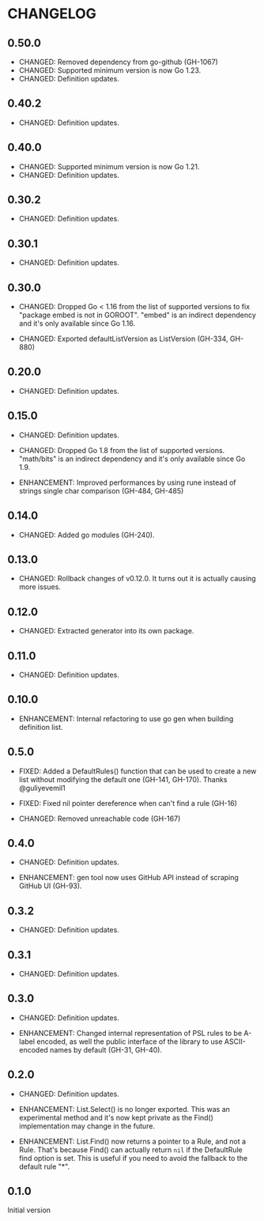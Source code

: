 # CHANGELOG


## 0.50.0

- CHANGED: Removed dependency from go-github (GH-1067)
- CHANGED: Supported minimum version is now Go 1.23.
- CHANGED: Definition updates.


## 0.40.2

- CHANGED: Definition updates.


## 0.40.0

- CHANGED: Supported minimum version is now Go 1.21.
- CHANGED: Definition updates.


## 0.30.2

- CHANGED: Definition updates.


## 0.30.1

- CHANGED: Definition updates.


## 0.30.0

- CHANGED: Dropped Go < 1.16 from the list of supported versions to fix "package embed is not in GOROOT". "embed" is an indirect dependency and it's only available since Go 1.16.

- CHANGED: Exported defaultListVersion as ListVersion (GH-334, GH-880)


## 0.20.0

- CHANGED: Definition updates.


## 0.15.0

- CHANGED: Definition updates.

- CHANGED: Dropped Go 1.8 from the list of supported versions. "math/bits" is an indirect dependency and it's only available since Go 1.9.

- ENHANCEMENT: Improved performances by using rune instead of strings single char comparison (GH-484, GH-485)


## 0.14.0

- CHANGED: Added go modules (GH-240).


## 0.13.0

- CHANGED: Rollback changes of v0.12.0. It turns out it is actually causing more issues.


## 0.12.0

- CHANGED: Extracted generator into its own package.


## 0.11.0

- CHANGED: Definition updates.


## 0.10.0

- ENHANCEMENT: Internal refactoring to use go gen when building definition list.


## 0.5.0

- FIXED: Added a DefaultRules() function that can be used to create a new list without modifying the default one (GH-141, GH-170). Thanks @guliyevemil1

- FIXED: Fixed nil pointer dereference when can't find a rule (GH-16)

- CHANGED: Removed unreachable code (GH-167)


## 0.4.0

- CHANGED: Definition updates.

- ENHANCEMENT: gen tool now uses GitHub API instead of scraping GitHub UI (GH-93).


## 0.3.2

- CHANGED: Definition updates.


## 0.3.1

- CHANGED: Definition updates.


## 0.3.0

- CHANGED: Definition updates.

- ENHANCEMENT: Changed internal representation of PSL rules to be A-label encoded, as well the public interface of the library to use ASCII-encoded names by default (GH-31, GH-40).


## 0.2.0

- CHANGED: Definition updates.

- ENHANCEMENT: List.Select() is no longer exported. This was an experimental method and it's now kept private as the Find() implementation may change in the future.

- ENHANCEMENT: List.Find() now returns a pointer to a Rule, and not a Rule. That's because Find() can actually return `nil` if the DefaultRule find option is set. This is useful if you need to avoid the fallback to the default rule "*".


## 0.1.0

Initial version
